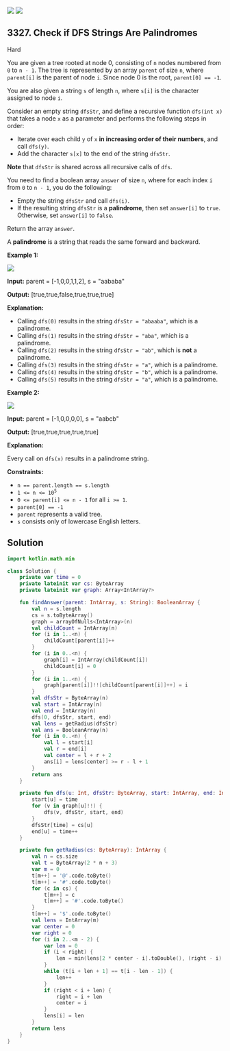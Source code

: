 [![](https://img.shields.io/github/stars/javadev/LeetCode-in-Kotlin?label=Stars&style=flat-square)](https://github.com/javadev/LeetCode-in-Kotlin)
[![](https://img.shields.io/github/forks/javadev/LeetCode-in-Kotlin?label=Fork%20me%20on%20GitHub%20&style=flat-square)](https://github.com/javadev/LeetCode-in-Kotlin/fork)

## 3327\. Check if DFS Strings Are Palindromes

Hard

You are given a tree rooted at node 0, consisting of `n` nodes numbered from `0` to `n - 1`. The tree is represented by an array `parent` of size `n`, where `parent[i]` is the parent of node `i`. Since node 0 is the root, `parent[0] == -1`.

You are also given a string `s` of length `n`, where `s[i]` is the character assigned to node `i`.

Consider an empty string `dfsStr`, and define a recursive function `dfs(int x)` that takes a node `x` as a parameter and performs the following steps in order:

*   Iterate over each child `y` of `x` **in increasing order of their numbers**, and call `dfs(y)`.
*   Add the character `s[x]` to the end of the string `dfsStr`.

**Note** that `dfsStr` is shared across all recursive calls of `dfs`.

You need to find a boolean array `answer` of size `n`, where for each index `i` from `0` to `n - 1`, you do the following:

*   Empty the string `dfsStr` and call `dfs(i)`.
*   If the resulting string `dfsStr` is a **palindrome**, then set `answer[i]` to `true`. Otherwise, set `answer[i]` to `false`.

Return the array `answer`.

A **palindrome** is a string that reads the same forward and backward.

**Example 1:**

![](https://assets.leetcode.com/uploads/2024/09/01/tree1drawio.png)

**Input:** parent = [-1,0,0,1,1,2], s = "aababa"

**Output:** [true,true,false,true,true,true]

**Explanation:**

*   Calling `dfs(0)` results in the string `dfsStr = "abaaba"`, which is a palindrome.
*   Calling `dfs(1)` results in the string `dfsStr = "aba"`, which is a palindrome.
*   Calling `dfs(2)` results in the string `dfsStr = "ab"`, which is **not** a palindrome.
*   Calling `dfs(3)` results in the string `dfsStr = "a"`, which is a palindrome.
*   Calling `dfs(4)` results in the string `dfsStr = "b"`, which is a palindrome.
*   Calling `dfs(5)` results in the string `dfsStr = "a"`, which is a palindrome.

**Example 2:**

![](https://assets.leetcode.com/uploads/2024/09/01/tree2drawio-1.png)

**Input:** parent = [-1,0,0,0,0], s = "aabcb"

**Output:** [true,true,true,true,true]

**Explanation:**

Every call on `dfs(x)` results in a palindrome string.

**Constraints:**

*   `n == parent.length == s.length`
*   <code>1 <= n <= 10<sup>5</sup></code>
*   `0 <= parent[i] <= n - 1` for all `i >= 1`.
*   `parent[0] == -1`
*   `parent` represents a valid tree.
*   `s` consists only of lowercase English letters.

## Solution

```kotlin
import kotlin.math.min

class Solution {
    private var time = 0
    private lateinit var cs: ByteArray
    private lateinit var graph: Array<IntArray?>

    fun findAnswer(parent: IntArray, s: String): BooleanArray {
        val n = s.length
        cs = s.toByteArray()
        graph = arrayOfNulls<IntArray>(n)
        val childCount = IntArray(n)
        for (i in 1..<n) {
            childCount[parent[i]]++
        }
        for (i in 0..<n) {
            graph[i] = IntArray(childCount[i])
            childCount[i] = 0
        }
        for (i in 1..<n) {
            graph[parent[i]]!![childCount[parent[i]]++] = i
        }
        val dfsStr = ByteArray(n)
        val start = IntArray(n)
        val end = IntArray(n)
        dfs(0, dfsStr, start, end)
        val lens = getRadius(dfsStr)
        val ans = BooleanArray(n)
        for (i in 0..<n) {
            val l = start[i]
            val r = end[i]
            val center = l + r + 2
            ans[i] = lens[center] >= r - l + 1
        }
        return ans
    }

    private fun dfs(u: Int, dfsStr: ByteArray, start: IntArray, end: IntArray) {
        start[u] = time
        for (v in graph[u]!!) {
            dfs(v, dfsStr, start, end)
        }
        dfsStr[time] = cs[u]
        end[u] = time++
    }

    private fun getRadius(cs: ByteArray): IntArray {
        val n = cs.size
        val t = ByteArray(2 * n + 3)
        var m = 0
        t[m++] = '@'.code.toByte()
        t[m++] = '#'.code.toByte()
        for (c in cs) {
            t[m++] = c
            t[m++] = '#'.code.toByte()
        }
        t[m++] = '$'.code.toByte()
        val lens = IntArray(m)
        var center = 0
        var right = 0
        for (i in 2..<m - 2) {
            var len = 0
            if (i < right) {
                len = min(lens[2 * center - i].toDouble(), (right - i).toDouble()).toInt()
            }
            while (t[i + len + 1] == t[i - len - 1]) {
                len++
            }
            if (right < i + len) {
                right = i + len
                center = i
            }
            lens[i] = len
        }
        return lens
    }
}
```